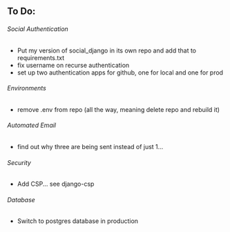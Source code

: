 ## To Do:
###### Social Authentication
  - Put my version of social_django in its own repo and add that to requirements.txt 
  - fix username on recurse authentication
  - set up two authentication apps for github, one for local and one for prod

###### Environments
  - remove .env from repo (all the way, meaning delete repo and rebuild it)

###### Automated Email
  - find out why three are being sent instead of just 1...

###### Security
  - Add CSP... see django-csp

###### Database
  - Switch to postgres database in production